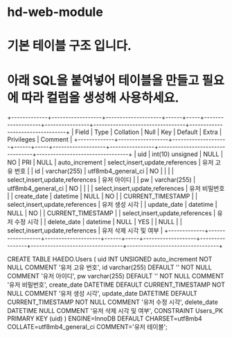 # hd-web-module


# 기본 테이블 구조 입니다.
# 아래 SQL을 붙여넣어 테이블을 만들고 필요에 따라 컬럼을 생성해 사용하세요.

+-------------+------------------+--------------------+------+-----+-------------------+----------------+---------------------------------+---------------------------------+
| Field       | Type             | Collation          | Null | Key | Default           | Extra          | Privileges                      | Comment                         |
+-------------+------------------+--------------------+------+-----+-------------------+----------------+---------------------------------+---------------------------------+
| uid         | int(10) unsigned | NULL               | NO   | PRI | NULL              | auto_increment | select,insert,update,references | 유저 고유 번호                  |
| id          | varchar(255)     | utf8mb4_general_ci | NO   |     |                   |                | select,insert,update,references | 유저 아이디                     |
| pw          | varchar(255)     | utf8mb4_general_ci | NO   |     |                   |                | select,insert,update,references | 유저 비밀번호                   |
| create_date | datetime         | NULL               | NO   |     | CURRENT_TIMESTAMP |                | select,insert,update,references | 유저 생성 시각                  |
| update_date | datetime         | NULL               | NO   |     | CURRENT_TIMESTAMP |                | select,insert,update,references | 유저 수정 시각                  |
| delete_date | datetime         | NULL               | YES  |     | NULL              |                | select,insert,update,references | 유저 삭제 시각 및 여부          |
+-------------+------------------+--------------------+------+-----+-------------------+----------------+---------------------------------+---------------------------------+

CREATE TABLE HAEDO.Users (
	uid INT UNSIGNED auto_increment NOT NULL COMMENT '유저 고유 번호',
	id varchar(255) DEFAULT '' NOT NULL COMMENT '유저 아이디',
	pw varchar(255) DEFAULT '' NOT NULL COMMENT '유저 비밀번호',
	create_date DATETIME DEFAULT CURRENT_TIMESTAMP NOT NULL COMMENT '유저 생성 시각',
	update_date DATETIME DEFAULT CURRENT_TIMESTAMP NOT NULL COMMENT '유저 수정 시각',
	delete_date DATETIME NULL COMMENT '유저 삭제 시각 및 여부',
	CONSTRAINT Users_PK PRIMARY KEY (uid)
)
ENGINE=InnoDB
DEFAULT CHARSET=utf8mb4
COLLATE=utf8mb4_general_ci
COMMENT='유저 테이블';

